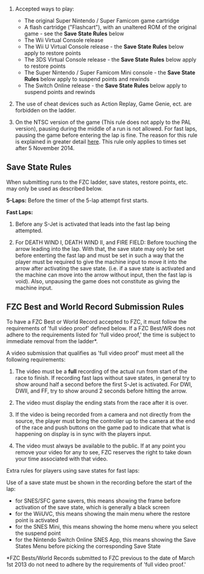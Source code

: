1. Accepted ways to play:

    - The original Super Nintendo / Super Famicom game cartridge
    - A flash cartridge ("Flashcart"), with an unaltered ROM of the original game - see the **Save State Rules** below
    - The Wii Virtual Console release
    - The Wii U Virtual Console release - the **Save State Rules** below apply to restore points
    - The 3DS Virtual Console release - the **Save State Rules** below apply to restore points
    - The Super Nintendo / Super Famicom Mini console - the **Save State Rules** below apply to suspend points and rewinds
    - The Switch Online release - the **Save State Rules** below apply to suspend points and rewinds

1. The use of cheat devices such as Action Replay, Game Genie, ect. are forbidden on the ladder.

1. On the NTSC version of the game (This rule does not apply to the PAL version), pausing during the middle of a run is not allowed. For fast laps, pausing the game before entering the lap is fine. The reason for this rule is explained in greater detail [here](https://fzerocentral.org/viewtopic.php?t=13945). This rule only applies to times set after 5 November 2014.


## Save State Rules

When submitting runs to the FZC ladder, save states, restore points, etc. may only be used as described below.

**5-Laps:** Before the timer of the 5-lap attempt first starts.

**Fast Laps:**

1. Before any S-Jet is activated that leads into the fast lap being attempted.

1. For DEATH WIND I, DEATH WIND II, and FIRE FIELD: Before touching the arrow leading into the lap. With that, the save state may only be set before enterting the fast lap and must be set in such a way that the player must be required to give the machine input to move it into the arrow after activating the save state. (i.e. if a save state is activated and the machine can move into the arrow without input, then the fast lap is void). Also, unpausing the game does not constitute as giving the machine input.


## FZC Best and World Record Submission Rules

To have a FZC Best or World Record accepted to FZC, it must follow the requirements of 'full video proof' defined below. If a FZC Best/WR does not adhere to the requirements listed for 'full video proof,' the time is subject to immediate removal from the ladder\*.

A video submission that qualifies as 'full video proof' must meet all the following requirements:

1. The video must be a **full** recording of the actual run from start of the race to finish. If recording fast laps without save states, in general try to show around half a second before the first S-Jet is activated. For DWI, DWII, and FF, try to show around 2 seconds before hitting the arrow.

1. The video must display the ending stats from the race after it is over.

1. If the video is being recorded from a camera and not directly from the source, the player must bring the controller up to the camera at the end of the race and push buttons on the game pad to indicate that what is happening on display is in sync with the players input.

1. The video must always be available to the public. If at any point you remove your video for any to see, FZC reserves the right to take down your time associated with that video.

Extra rules for players using save states for fast laps:

Use of a save state must be shown in the recording before the start of the lap:

- for SNES/SFC game savers, this means showing the frame before activation of the save state, which is generally a black screen
- for the WiiUVC, this means showing the main menu where the restore point is activated
- for the SNES Mini, this means showing the home menu where you select the suspend point
- for the Nintendo Switch Online SNES App, this means showing the Save States Menu before picking the corresponding Save State

\*FZC Bests/World Records submitted to FZC previous to the date of March 1st 2013 do not need to adhere by the requirements of 'full video proof.'
